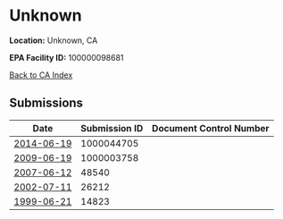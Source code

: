 # Unknown

**Location:** Unknown, CA

**EPA Facility ID:** 100000098681

[Back to CA Index](../../index.md)

## Submissions

| Date | Submission ID | Document Control Number |
|------|--------------|-------------------------|
| [2014-06-19](submissions/1000044705.md) | 1000044705 |  |
| [2009-06-19](submissions/1000003758.md) | 1000003758 |  |
| [2007-06-12](submissions/48540.md) | 48540 |  |
| [2002-07-11](submissions/26212.md) | 26212 |  |
| [1999-06-21](submissions/14823.md) | 14823 |  |
